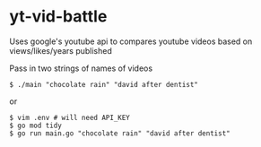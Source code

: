 # yt-vid-battle
Uses google's youtube api to compares youtube videos based on views/likes/years published

Pass in two strings of names of videos
```
$ ./main "chocolate rain" "david after dentist"
```
or 
```
$ vim .env # will need API_KEY
$ go mod tidy
$ go run main.go "chocolate rain" "david after dentist"
```
